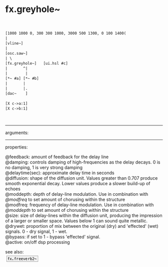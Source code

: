 # fx.greyhole~

```


[1000 1000 0, 300 300 1000, 3000 500 1300, 0 100 1400(
|
[vline~]
|
[osc.saw~]
| \
[fx.greyhole~]   [ui.hsl #c]
|       ^|
|        |
[*~ #a] [*~ #b]
|       |
|       |.
[dac~    ]

[X c->a:1]
[X c->b:1]

            
```
---
arguments:


---
properties:

@feedback: amount
            of feedback for the delay line<br>
@damping: 
            controls damping of high-frequencies as the delay decays. 0 is no damping, 1 is very
            strong damping<br>
@delaytime(sec): approximate delay time in seconds<br>
@diffusion: 
            shape of the diffusion unit. Values greater than 0.707 produce smooth exponential
            decay. Lower values produce a slower build-up of echoes<br>
@moddepth: depth
            of delay-line modulation. Use in combination with *@modfreq* to set amount of chorusing
            within the structure<br>
@modfreq: frequency
            of delay-line modulation. Use in combination with *@moddepth* to set amount of
            chorusing within the structure<br>
@size: size of
            delay-lines within the diffusion unit, producing the impression of a larger or smaller
            space. Values below 1 can sound quite metallic.<br>
@drywet: proportion
            of mix between the original (dry) and &#39;effected&#39; (wet) signals. 0 - dry signal, 1 -
            wet.<br>
@bypass: if set to 1 - bypass
            &#39;effected&#39; signal.<br>
@active: on/off dsp
            processing<br>

see also:<br>
![fx.freeverb2~](img/object_fx.freeverb2~.png)
